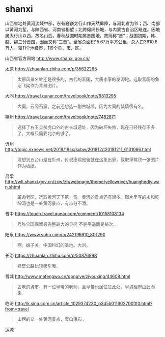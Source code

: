 # shanxi

山西省地处黄河流域中部，东有巍巍太行山作天然屏障，与河北省为邻；西、南部以黄河为堑，与陕西省、河南省相望；北跨绵绵长城，与内蒙古自治区毗连。因地属太行山以西，故名山西。春秋战国时期属晋国地，故简称“晋”；战国初期，韩、赵、魏三分晋国，因而又称“三晋”。全省总面积15.67万平方公里，总人口3610.8万人，辖11个地级市，119个县、市、区。

山西省官方网站 http://www.shanxi.gov.cn/

太原 https://zhuanlan.zhihu.com/p/35622265

> 太原风景名胜还是很多的，古代的晋国，大唐李家的发源地。选取晋祠的鱼沼飞梁作为背景图片。

大同 https://travel.qunar.com/travelbook/note/6813295

> 大同，云冈石窟。之前还想选一副古城墙，因为大同的城墙很有名。

朔州 https://travel.qunar.com/travelbook/note/7482871

> 选择了右玉县杀虎口外的古长城遗址，因为破坏失修，现在已经残存不多了。大概只需要北京的够了。

忻州 http://topic.nxnews.net/2018/18sx/sxbw/201812/t20181211_6131066.html

> 没想到五台山是在忻州，传说康熙他爸就在这里出家，截取黛螺顶一张图片作为墙纸。

吕梁 http://wlt.shanxi.gov.cn/zxw/zh/webpage/theme/yellowriver/huanghediyiwan.shtml

> 革命老区，选取黄河天下第一弯。黄河的景点还有很多。图片里写的永和乾坤湾也是一处黄河景点，有点分不清。

晋中 https://touch.travel.qunar.com/comment/10158108134

> 号称全国保留最完整最大的县衙 不是平遥而是榆次。

阳泉 https://www.sohu.com/a/242196610_801290

> 啊，娘子关，中国科幻的圣地。大刘。

长治 https://zhuanlan.zhihu.com/p/50876898

> 挂壁公路比较吸引我。
 
晋城 http://www.mafengwo.cn/gonglve/ziyouxing/44608.html

> 古老的城市，有一位皇帝的老师，且皇帝也居住过此处，皇城相府由此而来。

临汾 http://k.sina.com.cn/article_1029374230_p3d5b011602700ftt0.html?from=travel

> 山西的又一处黄河景点，壶口瀑布。

运城